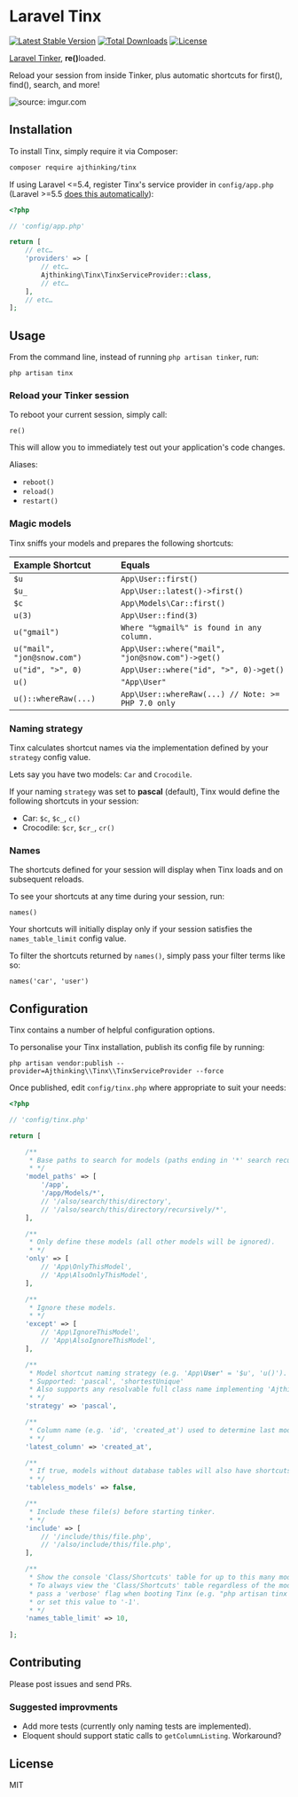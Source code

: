 # Laravel Tinx
[![Latest Stable Version](https://poser.pugx.org/ajthinking/tinx/v/stable)](https://packagist.org/packages/ajthinking/tinx)
[![Total Downloads](https://poser.pugx.org/ajthinking/tinx/downloads)](https://packagist.org/packages/ajthinking/tinx)
[![License](https://poser.pugx.org/ajthinking/tinx/license)](https://packagist.org/packages/ajthinking/tinx)

[Laravel Tinker](https://github.com/laravel/tinker), <b>re()</b>loaded.

Reload your session from inside Tinker, plus automatic shortcuts for first(), find(), search, and more!

<img src="https://i.imgur.com/U9NnDix.gif" title="source: imgur.com" />

## Installation

To install Tinx, simply require it via Composer:

```bash
composer require ajthinking/tinx
```

If using Laravel <=5.4, register Tinx's service provider in `config/app.php` (Laravel >=5.5 [does this automatically](https://laravel.com/docs/5.5/packages#package-discovery)):

```php
<?php

// 'config/app.php'

return [
    // etc…
    'providers' => [
        // etc…
        Ajthinking\Tinx\TinxServiceProvider::class,
        // etc…
    ],
    // etc…
];
```

## Usage

From the command line, instead of running `php artisan tinker`, run:

```
php artisan tinx
```

### Reload your Tinker session

To reboot your current session, simply call:

```
re()
```

This will allow you to immediately test out your application's code changes.

Aliases:

- `reboot()`
- `reload()`
- `restart()`

### Magic models

Tinx sniffs your models and prepares the following shortcuts:

| Example Shortcut            | Equals                                              |
|:--------------------------- |:--------------------------------------------------- |
| `$u`                        | `App\User::first()`                                 |
| `$u_`                       | `App\User::latest()->first()`                       |
| `$c`                        | `App\Models\Car::first()`                           |
| `u(3)`                      | `App\User::find(3)`                                 |
| `u("gmail")`                | `Where "%gmail%" is found in any column.`           |
| `u("mail", "jon@snow.com")` | `App\User::where("mail", "jon@snow.com")->get()`    |
| `u("id", ">", 0)`           | `App\User::where("id", ">", 0)->get()`              |
| `u()`                       | `"App\User"`                                        |
| `u()::whereRaw(...)`        | `App\User::whereRaw(...) // Note: >= PHP 7.0 only`  |

### Naming strategy

Tinx calculates shortcut names via the implementation defined by your `strategy` config value.

Lets say you have two models: `Car` and `Crocodile`.

If your naming `strategy` was set to **pascal** (default), Tinx would define the following shortcuts in your session:

- Car: `$c`, `$c_`, `c()`
- Crocodile: `$cr`, `$cr_`, `cr()`

### Names

The shortcuts defined for your session will display when Tinx loads and on subsequent reloads.

To see your shortcuts at any time during your session, run:

```
names()
```

Your shortcuts will initially display only if your session satisfies the `names_table_limit` config value.

To filter the shortcuts returned by `names()`, simply pass your filter terms like so:

```
names('car', 'user')
```

## Configuration

Tinx contains a number of helpful configuration options.

To personalise your Tinx installation, publish its config file by running:

```
php artisan vendor:publish --provider=Ajthinking\\Tinx\\TinxServiceProvider --force
```

Once published, edit `config/tinx.php` where appropriate to suit your needs:

```php
<?php

// 'config/tinx.php'

return [

    /**
     * Base paths to search for models (paths ending in '*' search recursively).
     * */
    'model_paths' => [
        '/app',
        '/app/Models/*',
        // '/also/search/this/directory',
        // '/also/search/this/directory/recursively/*',
    ],

    /**
     * Only define these models (all other models will be ignored).
     * */
    'only' => [
        // 'App\OnlyThisModel',
        // 'App\AlsoOnlyThisModel',
    ],

    /**
     * Ignore these models.
     * */
    'except' => [
        // 'App\IgnoreThisModel',
        // 'App\AlsoIgnoreThisModel',
    ],

    /**
     * Model shortcut naming strategy (e.g. 'App\User' = '$u', 'u()').
     * Supported: 'pascal', 'shortestUnique'
     * Also supports any resolvable full class name implementing 'Ajthinking\Tinx\Naming\Strategy'.
     * */
    'strategy' => 'pascal',

    /**
     * Column name (e.g. 'id', 'created_at') used to determine last model shortcut (i.e. '$u_').
     * */
    'latest_column' => 'created_at',

    /**
     * If true, models without database tables will also have shortcuts defined.
     * */
    'tableless_models' => false,

    /**
     * Include these file(s) before starting tinker.
     * */
    'include' => [
        // '/include/this/file.php',
        // '/also/include/this/file.php',
    ],

    /**
     * Show the console 'Class/Shortcuts' table for up to this many model names, otherwise, hide it.
     * To always view the 'Class/Shortcuts' table regardless of the model name count,
     * pass a 'verbose' flag when booting Tinx (e.g. "php artisan tinx -v"),
     * or set this value to '-1'.
     * */
    'names_table_limit' => 10,
    
];
```

## Contributing

Please post issues and send PRs.

### Suggested improvments

* Add more tests (currently only naming tests are implemented).
* Eloquent should support static calls to `getColumnListing`. Workaround? 

## License

MIT
